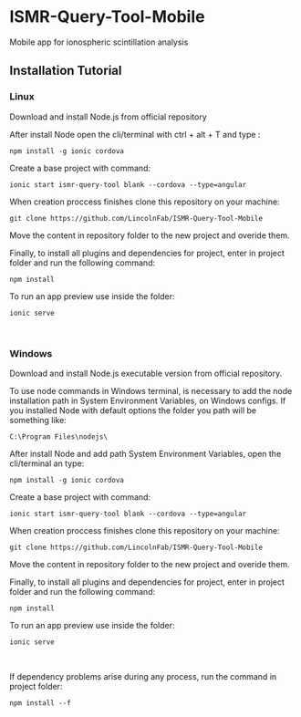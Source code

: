 # ISMR-Query-Tool-Mobile
Mobile app for ionospheric scintillation analysis

## Installation Tutorial

### Linux
Download and install Node.js from official repository

After install Node open the cli/terminal with ctrl + alt + T and type :
```
npm install -g ionic cordova
```

Create a base project with command:
```
ionic start ismr-query-tool blank --cordova --type=angular
```

When creation proccess finishes clone this repository on your machine:
```
git clone https://github.com/LincolnFab/ISMR-Query-Tool-Mobile
```
Move the content in repository folder to the new project and overide them.

Finally, to install all plugins and dependencies for project, enter in project folder and run the following command:
```
npm install
```

To run an app preview use inside the folder:
```
ionic serve
```

<br/>

### Windows
Download and install Node.js executable version from official repository.

To use node commands in Windows terminal, is necessary to add the node installation path in System Environment Variables, on Windows configs.
If you installed Node with default options the folder you path will be something like:
```
C:\Program Files\nodejs\
```

After install Node and add path System Environment Variables, open the cli/terminal an type:
```
npm install -g ionic cordova
```

Create a base project with command:
```
ionic start ismr-query-tool blank --cordova --type=angular
```

When creation proccess finishes clone this repository on your machine:
```
git clone https://github.com/LincolnFab/ISMR-Query-Tool-Mobile
```
Move the content in repository folder to the new project and overide them.

Finally, to install all plugins and dependencies for project, enter in project folder and run the following command:
```
npm install
```

To run an app preview use inside the folder:
```
ionic serve
```

<br/>

If dependency problems arise during any process, run the command in project folder:
```
npm install --f
```
